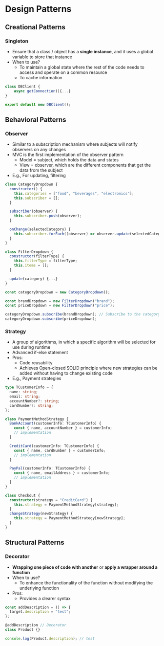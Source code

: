 # Design Patterns

## Creational Patterns

### Singleton

- Ensure that a class / object has a **single instance**, and it uses a global variable to store that instance
- When to use?
  - To maintain a global state where the rest of the code needs to access and operate on a common resource
  - To cache information

```javascript
class DBClient {
    async getConnection(){...}
}

export default new DBClient();
```

## Behavioral Patterns

### Observer

- Similar to a subscription mechanism where subjects will notify observers on any changes
- MVC is the first implementation of the observer pattern
  - Model = subject, which holds the data and states
  - View = observer, which are the different components that get the data from the subject
- E.g., For updating, filtering

```javascript
class CategoryDropdown {
  constructor() {
    this.categories = ["food", "beverages", "electronics"];
    this.subscriber = [];
  }

  subscriber(observer) {
    this.subscriber.push(observer);
  }

  onChange(selectedCategory) {
    this.subscriber.forEach((observer) => observer.update(selectedCategory)); // Send values to subscribes to update the individual dropdown
  }
}

class FilterDropdown {
  constructor(filterType) {
    this.filterType = filterType;
    this.items = [];
  }

  update(category) {...}
}

const categoryDropdown = new CategoryDropdown();

const brandDropdown = new FilterDropdown("brand");
const priceDropdown = new FilterDropdown("price");

categoryDropdown.subscribe(brandDropdown); // Subscribe to the category dropdown observer
categoryDropdown.subscribe(priceDropdown);
```

### Strategy

- A group of algorithms, in which a specific algorithm will be selected for use during runtime
- Advanced if-else statement
- Pros:
  - Code reusability
  - Achieves Open-closed SOLID principle where new strategies can be added without having to change existing code
- E.g., Payment strategies

```typescript
type TCustomerInfo = {
  name: string;
  email: string;
  accountNumber?: string;
  cardNumber?: string;
};

class PaymentMethodStrategy {
  BankAccount(customerInfo: TCustomerInfo) {
    const { name, accountNumber } = customerInfo;
    // implementation
  }

  CreditCard(customerInfo: TCustomerInfo) {
    const { name, cardNumber } = customerInfo;
    // implementation
  }

  PayPal(customerInfo: TCustomerInfo) {
    const { name, emailAddress } = customerInfo;
    // implementation
  }
}

class Checkout {
  constructor(strategy = "CreditCard") {
    this.strategy = PaymentMethodStrategy[strategy];
  }
  changeStrategy(newStrategy) {
    this.strategy = PaymentMethodStrategy[newStrategy];
  }
}
```

## Structural Patterns

### Decorator

- **Wrapping one piece of code with another** or **apply a wrapper around a function**
- When to use?
  - To enhance the functionality of the function without modifying the underlying function
- Pros:
  - Provides a clearer syntax

```javascript
const addDescription = () => {
  target.description = "test";
};

@addDescription // Decorator
class Product {}

console.log(Product.description); // test
```
